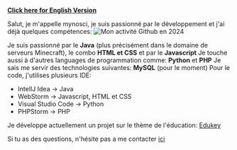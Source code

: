 [**Click here for English Version**](https://github.com/mynosciDev/mynosciDev/blob/main/README_EN.md)


Salut, je m'appelle mynosci, je suis passionné par le développement et j'ai déjà quelques compétences:
![Mon activité Github en 2024](https://github-readme-stats.vercel.app/api?username=mynosciDev)

Je suis passionné par le **Java** (plus précisément dans le domaine de serveurs Minecraft), le combo **HTML et CSS** et par le **Javascript**
Je touche aussi à d'autres languages de programmation comme: **Python** et **PHP**
Je sais me servir des technologies suivantes: **MySQL** (pour le moment)
Pour le code, j'utilises plusieurs IDE:
- IntelIJ Idea -> Java
- WebStorm -> Javascript, HTML et CSS
- Visual Studio Code -> Python
- PHPStorm -> PHP

Je développe actuellement un projet sur le thème de l'éducation: [Edukey](https://github.com/EdukeyFrance)

Si tu as des questions, n'hésite pas a me contacter [ici](https://discord.gg/mynodev)
